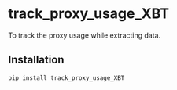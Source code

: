 # track_proxy_usage_XBT

To track the proxy usage while extracting data.

## Installation
```bash
pip install track_proxy_usage_XBT